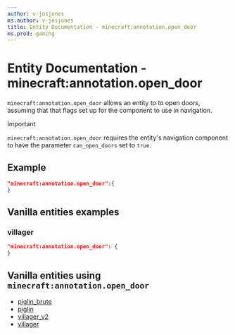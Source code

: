 ```yaml
---
author: v-josjones
ms.author: v-josjones
title: Entity Documentation - minecraft:annotation.open_door
ms.prod: gaming
---
```


# Entity Documentation - minecraft:annotation.open_door

`minecraft:annotation.open_door` allows an entity to to open doors, assuming that that flags set up for the component to use in navigation.

>[!IMPORTANT]
> `minecraft:annotation.open_door` requires the entity's navigation component to have the parameter `can_open_doors` set to `true`.

## Example

```json
"minecraft:annotation.open_door":{
}
```

## Vanilla entities examples

### villager

```json
"minecraft:annotation.open_door": {
}
```

## Vanilla entities using `minecraft:annotation.open_door`

- [piglin_brute](../../../../Source/VanillaBehaviorPack_Snippets/entities/piglin_brute.md)
- [piglin](../../../../Source/VanillaBehaviorPack_Snippets/entities/piglin.md)
- [villager_v2](../../../../Source/VanillaBehaviorPack_Snippets/entities/villager_v2.md)
- [villager](../../../../Source/VanillaBehaviorPack_Snippets/entities/villager.md)
